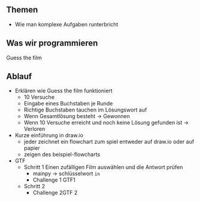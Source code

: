 ## Themen 
* Wie man komplexe Aufgaben runterbricht

## Was wir programmieren
Guess the film

## Ablauf
* Erklären wie Guess the film funktioniert
  * 10 Versuche
  * Eingabe eines Buchstaben je Runde
  * Richtige Buchstaben tauchen im Lösungswort auf
  * Wenn Gesamtlösung besteht -> Gewonnen
  * Wenn 10 Versuche erreicht und noch keine Lösung gefunden ist -> Verloren
* Kurze einführung in draw.io
  * jeder zeichnet ein flowchart zum spiel entweder auf draw.io oder auf papier
  * zeigen des beispiel-flowcharts
* GTF
  * Schritt 1 Einen zufälligen Film auswählen und die Antwort prüfen
    * mainpy -> schlüsselwort `in` 
    * Challenge 1 GTF1
  * Schritt 2
    * Challenge 2GTF 2